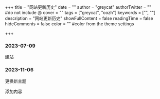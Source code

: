 +++
title = "网站更新历史"
date = ""
author = "greycat"
authorTwitter = "" #do not include @
cover = ""
tags = ["greycat", "oozh"]
keywords = ["", ""]
description = "网站更新历史"
showFullContent = false
readingTime = false
hideComments = false
color = "" #color from the theme settings

+++

### 2023-07-09

建站

### 2023-11-06

更换新主题

添加内容